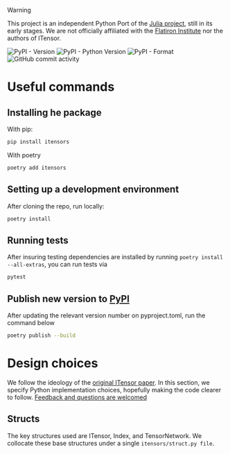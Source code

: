 
> [!WARNING]
> This project is an independent Python Port of the [Julia project](https://github.com/ITensor/ITensors.jl), still in its early stages. We are not officially affiliated with the [Flatiron Institute](https://www.simonsfoundation.org/flatiron/) nor the authors of ITensor.

![PyPI - Version](https://img.shields.io/pypi/v/itensors)
![PyPI - Python Version](https://img.shields.io/pypi/pyversions/itensors)
![PyPI - Format](https://img.shields.io/pypi/format/itensors)
![GitHub commit activity](https://img.shields.io/github/commit-activity/y/migueltorrescosta/itensors)

# Useful commands

## Installing he package

With pip:
```bash
pip install itensors
```

With poetry
```bash
poetry add itensors
```

## Setting up a development environment

After cloning the repo, run locally:
```bash
poetry install
```

## Running tests

After insuring testing dependencies are installed by running `poetry install --all-extras`, you can run tests via

```bash
pytest
```

## Publish new version to [PyPI](https://pypi.org/project/itensors/)

After updating the relevant version number on pyproject.toml, run the command below
```bash
poetry publish --build
```

# Design choices

We follow the ideology of the [original ITensor paper](https://www.scipost.org/SciPostPhysCodeb.4). In this section, we specify Python implementation choices, hopefully making the code clearer to follow. [Feedback and questions are welcomed](https://github.com/migueltorrescosta/itensors/issues)

## Structs

The key structures used are ITensor, Index, and TensorNetwork. We collocate these base structures under a single `itensors/struct.py file`.

